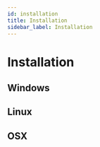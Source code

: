 ```yaml
---
id: installation
title: Installation
sidebar_label: Installation
---
```


# Installation

## Windows

## Linux

## OSX
